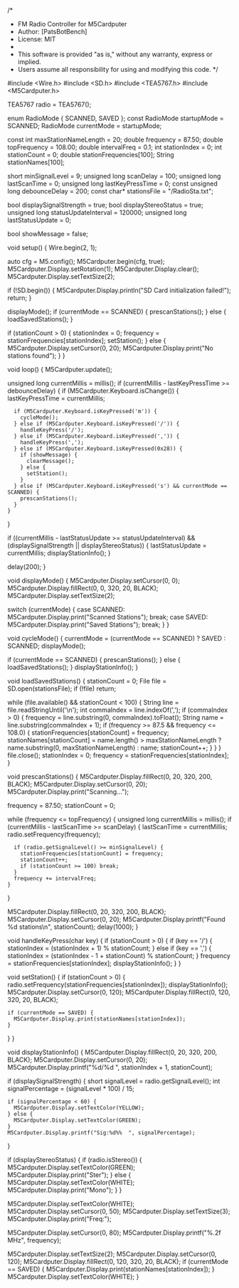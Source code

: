 /*
 * FM Radio Controller for M5Cardputer
 * Author: [PatsBotBench]
 * License: MIT
 * 
 * This software is provided "as is," without any warranty, express or implied.
 * Users assume all responsibility for using and modifying this code.
 */

#include <Wire.h>
#include <SD.h>
#include <TEA5767.h>
#include <M5Cardputer.h>

TEA5767 radio = TEA5767();

enum RadioMode { SCANNED, SAVED };
const RadioMode startupMode = SCANNED;
RadioMode currentMode = startupMode;

const int maxStationNameLength = 20;
double frequency = 87.50;
double topFrequency = 108.00;
double intervalFreq = 0.1;
int stationIndex = 0;
int stationCount = 0;
double stationFrequencies[100];
String stationNames[100];

short minSignalLevel = 9;
unsigned long scanDelay = 100;
unsigned long lastScanTime = 0;
unsigned long lastKeyPressTime = 0;
const unsigned long debounceDelay = 200;
const char* stationsFile = "/RadioSta.txt";

bool displaySignalStrength = true;
bool displayStereoStatus = true;
unsigned long statusUpdateInterval = 120000;
unsigned long lastStatusUpdate = 0;

bool showMessage = false;

void setup() {
  Wire.begin(2, 1);

  auto cfg = M5.config();
  M5Cardputer.begin(cfg, true);
  M5Cardputer.Display.setRotation(1);
  M5Cardputer.Display.clear();
  M5Cardputer.Display.setTextSize(2);

  if (!SD.begin()) {
    M5Cardputer.Display.println("SD Card initialization failed!");
    return;
  }

  displayMode();
  if (currentMode == SCANNED) {
    prescanStations();
  } else {
    loadSavedStations();
  }

  if (stationCount > 0) {
    stationIndex = 0;
    frequency = stationFrequencies[stationIndex];
    setStation();
  } else {
    M5Cardputer.Display.setCursor(0, 20);
    M5Cardputer.Display.print("No stations found");
  }
}

void loop() {
  M5Cardputer.update();

  unsigned long currentMillis = millis();
  if (currentMillis - lastKeyPressTime >= debounceDelay) {
    if (M5Cardputer.Keyboard.isChange()) {
      lastKeyPressTime = currentMillis;

      if (M5Cardputer.Keyboard.isKeyPressed('m')) {
        cycleMode();
      } else if (M5Cardputer.Keyboard.isKeyPressed('/')) {
        handleKeyPress('/');
      } else if (M5Cardputer.Keyboard.isKeyPressed(',')) {
        handleKeyPress(',');
      } else if (M5Cardputer.Keyboard.isKeyPressed(0x28)) {
        if (showMessage) {
          clearMessage();
        } else {
          setStation();
        }
      } else if (M5Cardputer.Keyboard.isKeyPressed('s') && currentMode == SCANNED) {
        prescanStations();
      }
    }
  }

  if ((currentMillis - lastStatusUpdate >= statusUpdateInterval) && (displaySignalStrength || displayStereoStatus)) {
    lastStatusUpdate = currentMillis;
    displayStationInfo();
  }

  delay(200);
}

void displayMode() {
  M5Cardputer.Display.setCursor(0, 0);
  M5Cardputer.Display.fillRect(0, 0, 320, 20, BLACK);
  M5Cardputer.Display.setTextSize(2);

  switch (currentMode) {
    case SCANNED:
      M5Cardputer.Display.print("Scanned Stations");
      break;
    case SAVED:
      M5Cardputer.Display.print("Saved Stations");
      break;
  }
}

void cycleMode() {
  currentMode = (currentMode == SCANNED) ? SAVED : SCANNED;
  displayMode();

  if (currentMode == SCANNED) {
    prescanStations();
  } else {
    loadSavedStations();
  }
  displayStationInfo();
}

void loadSavedStations() {
  stationCount = 0;
  File file = SD.open(stationsFile);
  if (!file) return;

  while (file.available() && stationCount < 100) {
    String line = file.readStringUntil('\n');
    int commaIndex = line.indexOf(',');
    if (commaIndex > 0) {
      frequency = line.substring(0, commaIndex).toFloat();
      String name = line.substring(commaIndex + 1);
      if (frequency >= 87.5 && frequency <= 108.0) {
        stationFrequencies[stationCount] = frequency;
        stationNames[stationCount] = name.length() > maxStationNameLength ? name.substring(0, maxStationNameLength) : name;
        stationCount++;
      }
    }
  }
  file.close();
  stationIndex = 0;
  frequency = stationFrequencies[stationIndex];
}

void prescanStations() {
  M5Cardputer.Display.fillRect(0, 20, 320, 200, BLACK);
  M5Cardputer.Display.setCursor(0, 20);
  M5Cardputer.Display.print("Scanning...");

  frequency = 87.50;
  stationCount = 0;

  while (frequency <= topFrequency) {
    unsigned long currentMillis = millis();
    if (currentMillis - lastScanTime >= scanDelay) {
      lastScanTime = currentMillis;
      radio.setFrequency(frequency);

      if (radio.getSignalLevel() >= minSignalLevel) {
        stationFrequencies[stationCount] = frequency;
        stationCount++;
        if (stationCount >= 100) break;
      }
      frequency += intervalFreq;
    }
  }

  M5Cardputer.Display.fillRect(0, 20, 320, 200, BLACK);
  M5Cardputer.Display.setCursor(0, 20);
  M5Cardputer.Display.printf("Found %d stations\n", stationCount);
  delay(1000);
}

void handleKeyPress(char key) {
  if (stationCount > 0) {
    if (key == '/') {
      stationIndex = (stationIndex + 1) % stationCount;
    } else if (key == ',') {
      stationIndex = (stationIndex - 1 + stationCount) % stationCount;
    }
    frequency = stationFrequencies[stationIndex];
    displayStationInfo();
  }
}

void setStation() {
  if (stationCount > 0) {
    radio.setFrequency(stationFrequencies[stationIndex]);
    displayStationInfo();
    M5Cardputer.Display.setCursor(0, 120);
    M5Cardputer.Display.fillRect(0, 120, 320, 20, BLACK);

    if (currentMode == SAVED) {
      M5Cardputer.Display.print(stationNames[stationIndex]);
    }
  }
}

void displayStationInfo() {
  M5Cardputer.Display.fillRect(0, 20, 320, 200, BLACK);
  M5Cardputer.Display.setCursor(0, 20);
  M5Cardputer.Display.printf("%d/%d  ", stationIndex + 1, stationCount);

  if (displaySignalStrength) {
    short signalLevel = radio.getSignalLevel();
    int signalPercentage = (signalLevel * 100) / 15;

    if (signalPercentage < 60) {
      M5Cardputer.Display.setTextColor(YELLOW);
    } else {
      M5Cardputer.Display.setTextColor(GREEN);
    }
    M5Cardputer.Display.printf("Sig:%d%%  ", signalPercentage);
  }

  if (displayStereoStatus) {
    if (radio.isStereo()) {
      M5Cardputer.Display.setTextColor(GREEN);
      M5Cardputer.Display.print("Ster");
    } else {
      M5Cardputer.Display.setTextColor(WHITE);
      M5Cardputer.Display.print("Mono");
    }
  }

  M5Cardputer.Display.setTextColor(WHITE);
  M5Cardputer.Display.setCursor(0, 50);
  M5Cardputer.Display.setTextSize(3);
  M5Cardputer.Display.print("Freq:");

  M5Cardputer.Display.setCursor(0, 80);
  M5Cardputer.Display.printf("%.2f MHz", frequency);

  M5Cardputer.Display.setTextSize(2);
  M5Cardputer.Display.setCursor(0, 120);
  M5Cardputer.Display.fillRect(0, 120, 320, 20, BLACK);
  if (currentMode == SAVED) {
    M5Cardputer.Display.print(stationNames[stationIndex]);
  }
  M5Cardputer.Display.setTextColor(WHITE);
}


